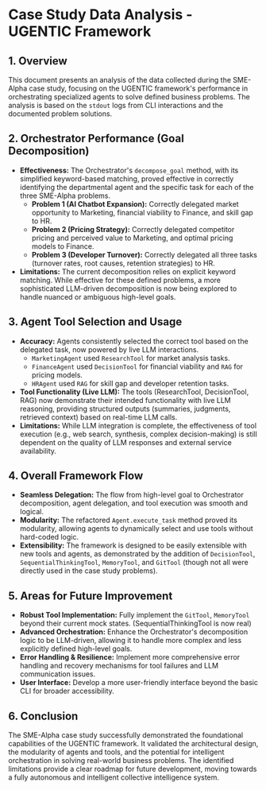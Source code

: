 # Case Study Data Analysis - UGENTIC Framework

## 1. Overview

This document presents an analysis of the data collected during the SME-Alpha case study, focusing on the UGENTIC framework's performance in orchestrating specialized agents to solve defined business problems. The analysis is based on the `stdout` logs from CLI interactions and the documented problem solutions.

## 2. Orchestrator Performance (Goal Decomposition)

*   **Effectiveness:** The Orchestrator's `decompose_goal` method, with its simplified keyword-based matching, proved effective in correctly identifying the departmental agent and the specific task for each of the three SME-Alpha problems.
    *   **Problem 1 (AI Chatbot Expansion):** Correctly delegated market opportunity to Marketing, financial viability to Finance, and skill gap to HR.
    *   **Problem 2 (Pricing Strategy):** Correctly delegated competitor pricing and perceived value to Marketing, and optimal pricing models to Finance.
    *   **Problem 3 (Developer Turnover):** Correctly delegated all three tasks (turnover rates, root causes, retention strategies) to HR.
*   **Limitations:** The current decomposition relies on explicit keyword matching. While effective for these defined problems, a more sophisticated LLM-driven decomposition is now being explored to handle nuanced or ambiguous high-level goals.

## 3. Agent Tool Selection and Usage

*   **Accuracy:** Agents consistently selected the correct tool based on the delegated task, now powered by live LLM interactions.
    *   `MarketingAgent` used `ResearchTool` for market analysis tasks.
    *   `FinanceAgent` used `DecisionTool` for financial viability and `RAG` for pricing models.
    *   `HRAgent` used `RAG` for skill gap and developer retention tasks.
*   **Tool Functionality (Live LLM):** The tools (ResearchTool, DecisionTool, RAG) now demonstrate their intended functionality with live LLM reasoning, providing structured outputs (summaries, judgments, retrieved context) based on real-time LLM calls.
*   **Limitations:** While LLM integration is complete, the effectiveness of tool execution (e.g., web search, synthesis, complex decision-making) is still dependent on the quality of LLM responses and external service availability.

## 4. Overall Framework Flow

*   **Seamless Delegation:** The flow from high-level goal to Orchestrator decomposition, agent delegation, and tool execution was smooth and logical.
*   **Modularity:** The refactored `Agent.execute_task` method proved its modularity, allowing agents to dynamically select and use tools without hard-coded logic.
*   **Extensibility:** The framework is designed to be easily extensible with new tools and agents, as demonstrated by the addition of `DecisionTool`, `SequentialThinkingTool`, `MemoryTool`, and `GitTool` (though not all were directly used in the case study problems).

## 5. Areas for Future Improvement

*   **Robust Tool Implementation:** Fully implement the `GitTool`, `MemoryTool` beyond their current mock states. (SequentialThinkingTool is now real)
*   **Advanced Orchestration:** Enhance the Orchestrator's decomposition logic to be LLM-driven, allowing it to handle more complex and less explicitly defined high-level goals.
*   **Error Handling & Resilience:** Implement more comprehensive error handling and recovery mechanisms for tool failures and LLM communication issues.
*   **User Interface:** Develop a more user-friendly interface beyond the basic CLI for broader accessibility.

## 6. Conclusion

The SME-Alpha case study successfully demonstrated the foundational capabilities of the UGENTIC framework. It validated the architectural design, the modularity of agents and tools, and the potential for intelligent orchestration in solving real-world business problems. The identified limitations provide a clear roadmap for future development, moving towards a fully autonomous and intelligent collective intelligence system.
